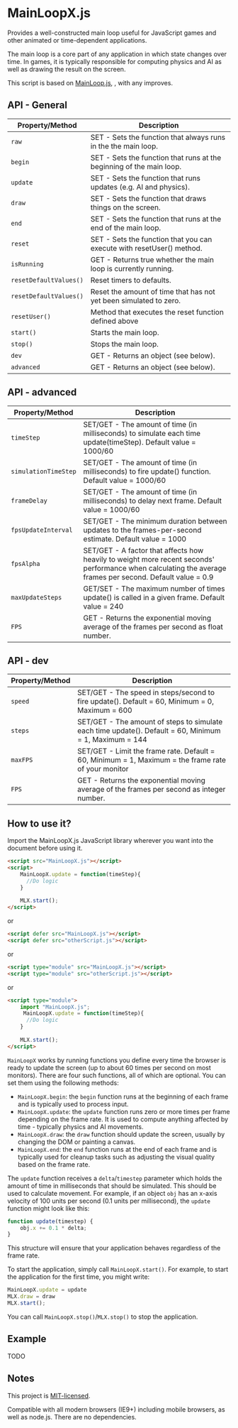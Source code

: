 # MainLoopX.js
Provides a well-constructed main loop useful for JavaScript games and other animated or time-dependent applications.

The main loop is a core part of any application in which state changes over time. In games, it is typically responsible for computing physics and AI as well as drawing the result on the screen.

This script is based on [MainLoop.js](https://github.com/IceCreamYou/MainLoop.js), , with any improves.

## API - General

| Property/Method       | Description                                                                                                      |
|-----------------------|------------------------------------------------------------------------------------------------------------------|
| `raw`                 | SET - Sets the function that always runs in the the main loop.                                                   |
| `begin`               | SET - Sets the function that runs at the beginning of the main loop.                                             |
| `update`              | SET - Sets the function that runs updates (e.g. AI and physics).                                                 |
| `draw`                | SET - Sets the function that draws things on the screen.                                                         |
| `end`                 | SET - Sets the function that runs at the end of the main loop.                                                   |
| `reset`               | SET - Sets the function that you can execute with resetUser() method.                                            |
| `isRunning`           | GET - Returns true whether the main loop is currently running.                                                   |
| `resetDefaultValues()`| Reset timers to defaults.                                                                                        |
| `resetDefaultValues()`| Reset the amount of time that has not yet been simulated to zero.                                                |
| `resetUser()`         | Method that executes the reset function defined above                                                            |
| `start()`             | Starts the main loop.                                                                                            |
| `stop()`              | Stops the main loop.                                                                                             |
| `dev`                 | GET - Returns an object (see below).                                                                             |
| `advanced`            | GET - Returns an object (see below).                                                                             |


## API - advanced

| Property/Method       | Description                                                                                                       |
|--------------------------|----------------------------------------------------------------------------------------------------------------|
| `timeStep`               | SET/GET - The amount of time (in milliseconds) to simulate each time update(timeStep). Default value = 1000/60 |
| `simulationTimeStep`     | SET/GET - The amount of time (in milliseconds) to fire update() function. Default value = 1000/60              |
| `frameDelay`             | SET/GET - The amount of time (in milliseconds) to delay next frame. Default value = 1000/60                    |
| `fpsUpdateInterval`      | SET/GET - The minimum duration between updates to the frames-per-second estimate. Default value = 1000         |
| `fpsAlpha`               | SET/GET - A factor that affects how heavily to weight more recent seconds' performance when calculating the average frames per second. Default value =  0.9 |
| `maxUpdateSteps`         | GET/SET - The maximum number of times update() is called in a given frame. Default value = 240                 |
| `FPS`                    | GET - Returns the exponential moving average of the frames per second as float number.                         |


## API - dev

| Property/Method       | Description                                                                                                |
|--------------------------|---------------------------------------------------------------------------------------------------------|
| `speed`               | SET/GET - The speed in steps/second to fire update(). Default = 60, Minimum = 0, Maximum = 600             |
| `steps`               | SET/GET - The amount of steps to simulate each time update(). Default = 60, Minimum = 1, Maximum = 144     |
| `maxFPS`              | SET/GET - Limit the frame rate. Default = 60, Minimum = 1, Maximum = the frame rate of your monitor        |
| `FPS`                 | GET - Returns the exponential moving average of the frames per second as integer number.                   |

## How to use it?

Import the MainLoopX.js JavaScript library wherever you want into the document before using it.

``` html
<script src="MainLoopX.js"></script>
<script>
    MainLoopX.update = function(timeStep){
      //Do logic
    }
  
    MLX.start();
</script>
```

or

``` html
<script defer src="MainLoopX.js"></script>
<script defer src="otherScript.js"></script>
```

or

``` html
<script type="module" src="MainLoopX.js"></script>
<script type="module" src="otherScript.js"></script>
```

or

``` html
<script type="module">
    import "MainLoopX.js";
     MainLoopX.update = function(timeStep){
      //Do logic
    }
  
    MLX.start();
</script>
```

`MainLoopX` works by running functions you define every time the browser is
ready to update the screen (up to about 60 times per second on most monitors).
There are four such functions, all of which are optional. You can set them
using the following methods:

 - `MainLoopX.begin`: the `begin` function runs at the beginning of each
   frame and is typically used to process input.
 - `MainLoopX.update`: the `update` function runs zero or more times per
   frame depending on the frame rate. It is used to compute anything affected
   by time - typically physics and AI movements.
 - `MainLoopX.draw`: the `draw` function should update the screen, usually
   by changing the DOM or painting a canvas.
 - `MainLoopX.end`: the `end` function runs at the end of each frame and is
   typically used for cleanup tasks such as adjusting the visual quality based
   on the frame rate.

The `update` function receives a `delta`/`timestep` parameter which holds the amount of
time in milliseconds that should be simulated. This should be used to calculate
movement. For example, if an object `obj` has an x-axis velocity of 100 units
per second (0.1 units per millisecond), the `update` function might look like
this:

```javascript
function update(timestep) {
    obj.x += 0.1 * delta;
}
```

This structure will ensure that your application behaves regardless of the
frame rate.

To start the application, simply call `MainLoopX.start()`. For example, to start
the application for the first time, you might write:

```javascript
MainLoopX.update = update
MLX.draw = draw
MLX.start();
```

You can call `MainLoopX.stop()`/`MLX.stop()` to stop the application.

## Example

TODO

## Notes

This project is
[MIT-licensed](https://github.com/erovas/MainLoopX.js/blob/main/LICENSE).

Compatible with all modern browsers (IE9+) including mobile browsers, as well
as node.js. There are no dependencies.

